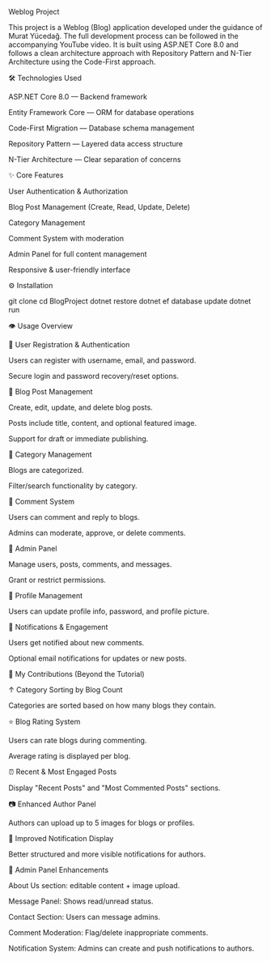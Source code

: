 Weblog Project

This project is a Weblog (Blog) application developed under the guidance of Murat Yücedağ. The full development process can be followed in the accompanying YouTube video. It is built using ASP.NET Core 8.0 and follows a clean architecture approach with Repository Pattern and N-Tier Architecture using the Code-First approach.

🛠️ Technologies Used

ASP.NET Core 8.0 — Backend framework

Entity Framework Core — ORM for database operations

Code-First Migration — Database schema management

Repository Pattern — Layered data access structure

N-Tier Architecture — Clear separation of concerns

✨ Core Features

User Authentication & Authorization

Blog Post Management (Create, Read, Update, Delete)

Category Management

Comment System with moderation

Admin Panel for full content management

Responsive & user-friendly interface

⚙️ Installation

git clone <repository-url>
cd BlogProject
dotnet restore
dotnet ef database update
dotnet run

👁️ Usage Overview

👤 User Registration & Authentication

Users can register with username, email, and password.

Secure login and password recovery/reset options.

📄 Blog Post Management

Create, edit, update, and delete blog posts.

Posts include title, content, and optional featured image.

Support for draft or immediate publishing.

📅 Category Management

Blogs are categorized.

Filter/search functionality by category.

💬 Comment System

Users can comment and reply to blogs.

Admins can moderate, approve, or delete comments.

📆 Admin Panel

Manage users, posts, comments, and messages.

Grant or restrict permissions.

👤 Profile Management

Users can update profile info, password, and profile picture.

📢 Notifications & Engagement

Users get notified about new comments.

Optional email notifications for updates or new posts.

🌟 My Contributions (Beyond the Tutorial)

↑ Category Sorting by Blog Count

Categories are sorted based on how many blogs they contain.

⭐ Blog Rating System

Users can rate blogs during commenting.

Average rating is displayed per blog.

⏰ Recent & Most Engaged Posts

Display "Recent Posts" and "Most Commented Posts" sections.

📷 Enhanced Author Panel

Authors can upload up to 5 images for blogs or profiles.

📢 Improved Notification Display

Better structured and more visible notifications for authors.

📆 Admin Panel Enhancements

About Us section: editable content + image upload.

Message Panel: Shows read/unread status.

Contact Section: Users can message admins.

Comment Moderation: Flag/delete inappropriate comments.

Notification System: Admins can create and push notifications to authors.
